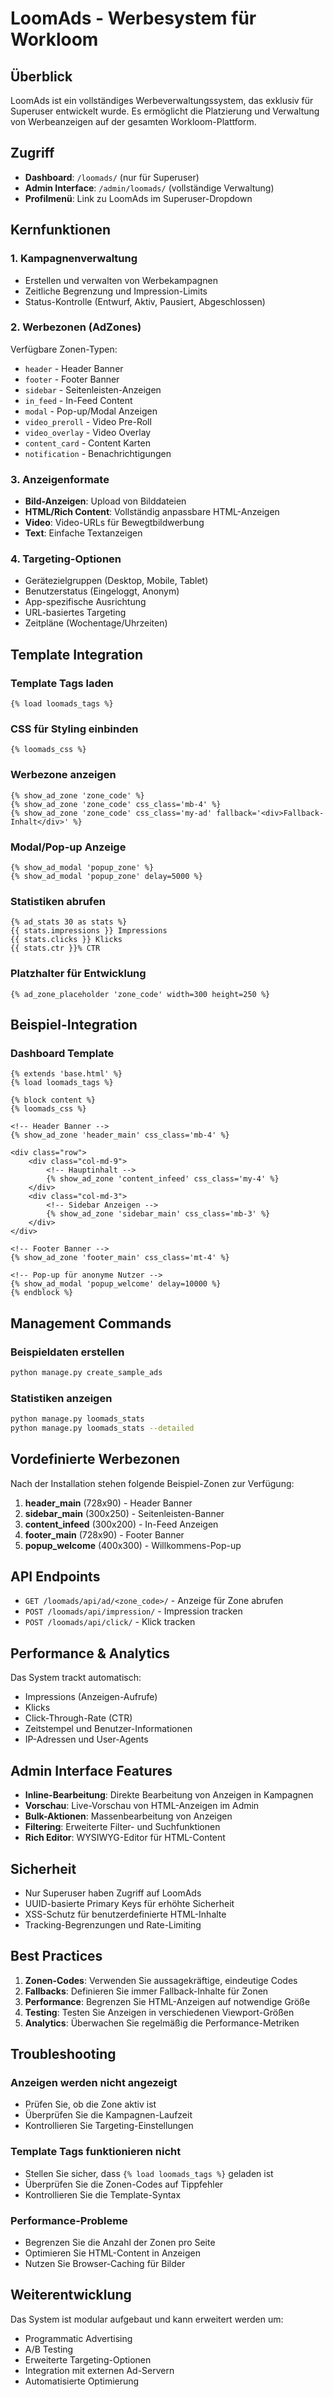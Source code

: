 # LoomAds - Werbesystem für Workloom

## Überblick
LoomAds ist ein vollständiges Werbeverwaltungssystem, das exklusiv für Superuser entwickelt wurde. Es ermöglicht die Platzierung und Verwaltung von Werbeanzeigen auf der gesamten Workloom-Plattform.

## Zugriff
- **Dashboard**: `/loomads/` (nur für Superuser)
- **Admin Interface**: `/admin/loomads/` (vollständige Verwaltung)
- **Profilmenü**: Link zu LoomAds im Superuser-Dropdown

## Kernfunktionen

### 1. Kampagnenverwaltung
- Erstellen und verwalten von Werbekampagnen
- Zeitliche Begrenzung und Impression-Limits
- Status-Kontrolle (Entwurf, Aktiv, Pausiert, Abgeschlossen)

### 2. Werbezonen (AdZones)
Verfügbare Zonen-Typen:
- `header` - Header Banner
- `footer` - Footer Banner  
- `sidebar` - Seitenleisten-Anzeigen
- `in_feed` - In-Feed Content
- `modal` - Pop-up/Modal Anzeigen
- `video_preroll` - Video Pre-Roll
- `video_overlay` - Video Overlay
- `content_card` - Content Karten
- `notification` - Benachrichtigungen

### 3. Anzeigenformate
- **Bild-Anzeigen**: Upload von Bilddateien
- **HTML/Rich Content**: Vollständig anpassbare HTML-Anzeigen  
- **Video**: Video-URLs für Bewegtbildwerbung
- **Text**: Einfache Textanzeigen

### 4. Targeting-Optionen
- Gerätezielgruppen (Desktop, Mobile, Tablet)
- Benutzerstatus (Eingeloggt, Anonym)
- App-spezifische Ausrichtung
- URL-basiertes Targeting
- Zeitpläne (Wochentage/Uhrzeiten)

## Template Integration

### Template Tags laden
```django
{% load loomads_tags %}
```

### CSS für Styling einbinden
```django
{% loomads_css %}
```

### Werbezone anzeigen
```django
{% show_ad_zone 'zone_code' %}
{% show_ad_zone 'zone_code' css_class='mb-4' %}
{% show_ad_zone 'zone_code' css_class='my-ad' fallback='<div>Fallback-Inhalt</div>' %}
```

### Modal/Pop-up Anzeige
```django
{% show_ad_modal 'popup_zone' %}
{% show_ad_modal 'popup_zone' delay=5000 %}
```

### Statistiken abrufen
```django
{% ad_stats 30 as stats %}
{{ stats.impressions }} Impressions
{{ stats.clicks }} Klicks
{{ stats.ctr }}% CTR
```

### Platzhalter für Entwicklung
```django
{% ad_zone_placeholder 'zone_code' width=300 height=250 %}
```

## Beispiel-Integration

### Dashboard Template
```django
{% extends 'base.html' %}
{% load loomads_tags %}

{% block content %}
{% loomads_css %}

<!-- Header Banner -->
{% show_ad_zone 'header_main' css_class='mb-4' %}

<div class="row">
    <div class="col-md-9">
        <!-- Hauptinhalt -->
        {% show_ad_zone 'content_infeed' css_class='my-4' %}
    </div>
    <div class="col-md-3">
        <!-- Sidebar Anzeigen -->
        {% show_ad_zone 'sidebar_main' css_class='mb-3' %}
    </div>
</div>

<!-- Footer Banner -->
{% show_ad_zone 'footer_main' css_class='mt-4' %}

<!-- Pop-up für anonyme Nutzer -->
{% show_ad_modal 'popup_welcome' delay=10000 %}
{% endblock %}
```

## Management Commands

### Beispieldaten erstellen
```bash
python manage.py create_sample_ads
```

### Statistiken anzeigen
```bash
python manage.py loomads_stats
python manage.py loomads_stats --detailed
```

## Vordefinierte Werbezonen

Nach der Installation stehen folgende Beispiel-Zonen zur Verfügung:

1. **header_main** (728x90) - Header Banner
2. **sidebar_main** (300x250) - Seitenleisten-Banner
3. **content_infeed** (300x200) - In-Feed Anzeigen
4. **footer_main** (728x90) - Footer Banner
5. **popup_welcome** (400x300) - Willkommens-Pop-up

## API Endpoints

- `GET /loomads/api/ad/<zone_code>/` - Anzeige für Zone abrufen
- `POST /loomads/api/impression/` - Impression tracken
- `POST /loomads/api/click/` - Klick tracken

## Performance & Analytics

Das System trackt automatisch:
- Impressions (Anzeigen-Aufrufe)
- Klicks
- Click-Through-Rate (CTR)
- Zeitstempel und Benutzer-Informationen
- IP-Adressen und User-Agents

## Admin Interface Features

- **Inline-Bearbeitung**: Direkte Bearbeitung von Anzeigen in Kampagnen
- **Vorschau**: Live-Vorschau von HTML-Anzeigen im Admin
- **Bulk-Aktionen**: Massenbearbeitung von Anzeigen
- **Filtering**: Erweiterte Filter- und Suchfunktionen
- **Rich Editor**: WYSIWYG-Editor für HTML-Content

## Sicherheit

- Nur Superuser haben Zugriff auf LoomAds
- UUID-basierte Primary Keys für erhöhte Sicherheit
- XSS-Schutz für benutzerdefinierte HTML-Inhalte
- Tracking-Begrenzungen und Rate-Limiting

## Best Practices

1. **Zonen-Codes**: Verwenden Sie aussagekräftige, eindeutige Codes
2. **Fallbacks**: Definieren Sie immer Fallback-Inhalte für Zonen
3. **Performance**: Begrenzen Sie HTML-Anzeigen auf notwendige Größe
4. **Testing**: Testen Sie Anzeigen in verschiedenen Viewport-Größen
5. **Analytics**: Überwachen Sie regelmäßig die Performance-Metriken

## Troubleshooting

### Anzeigen werden nicht angezeigt
- Prüfen Sie, ob die Zone aktiv ist
- Überprüfen Sie die Kampagnen-Laufzeit
- Kontrollieren Sie Targeting-Einstellungen

### Template Tags funktionieren nicht  
- Stellen Sie sicher, dass `{% load loomads_tags %}` geladen ist
- Überprüfen Sie die Zonen-Codes auf Tippfehler
- Kontrollieren Sie die Template-Syntax

### Performance-Probleme
- Begrenzen Sie die Anzahl der Zonen pro Seite
- Optimieren Sie HTML-Content in Anzeigen
- Nutzen Sie Browser-Caching für Bilder

## Weiterentwicklung

Das System ist modular aufgebaut und kann erweitert werden um:
- Programmatic Advertising
- A/B Testing
- Erweiterte Targeting-Optionen
- Integration mit externen Ad-Servern
- Automatisierte Optimierung
